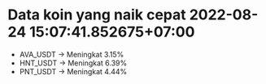 # Data koin yang naik cepat 2022-08-24 15:07:41.852675+07:00

* AVA_USDT -> Meningkat 3.15%
* HNT_USDT -> Meningkat 6.39%
* PNT_USDT -> Meningkat 4.44%

